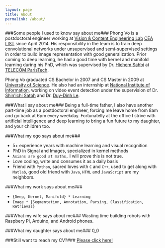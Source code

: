 ```yaml
---
layout: page
title: About
permalink: /about/
---
```


###Some people I used to know say about me###
Phong Vo is a postdoctoral engineer working at [Vision & Content Engineering Lab](http://www.kalisteo.eu/en/index.htm) [CEA LIST](http://www-list.cea.fr/index.php/en/) since April 2014. His responsibility in the team is to train deep convolutional networks under unsupervised and semi-supervised settings in order to build image representation with good generalization. Prior coming to deep learning, he had a good time with kernel and manifold learning during his PhD, which was supervised by Dr. [Hichem Sahbi](http://perso.telecom-paristech.fr/~sahbi/) at [TELECOM ParisTech](http://www.telecom-paristech.fr/).

Phong Vo graduated CS Bachelor in 2007 and CS Master in 2009 at [University of Science](http://www.hcmus.edu.vn/en/index.php). He also had an internship at [National Institute of Information](http://www.nii.ac.jp/en/), working on video event detection under the supervision of Dr. [Shin'ichi Satoh](http://research.nii.ac.jp/~satoh/) and Dr. [Duy-Dinh Le](http://satoh-lab.ex.nii.ac.jp/users/ledduy/).

###What I say about me###
Being a full-time father, I also have another part-time job as a postdoctoral engineer, forcing me leave home from 8am and go back at 6pm every weekday. Fortunatelly at the office I strive with artificial intelligence and deep learning to bring a fun future to my daughter, and your children too.

###What my ego says about me###
* 5+ experience years with machine learning and visual recognition
* PhD in Signal and Images, specialized in kernel methods
* `Asians are good at maths,` I will prove this is not true.
* Love coding, write and consumes it as a daily basis
* Friend with `Python`, sacred loves with `C` and `C++`, used to get along with `Matlab`, good old friend with `Java`, `HTML` and `JavaScript` are my neighbors.

###What my work says about me###
* `{Deep, Kernel, Manifold} * Learning`
* `Image * {Segmentation, Annotation, Parsing, Classification, Retrieval}`

###What my wife says about me###
Wasting time building robots with Raspbery Pi, Arduino, and Android phones.

###What my daughter says about me###
0_0

###Still want to reach my CV?###
[Please click here!](curiculum-vitale.pdf)
